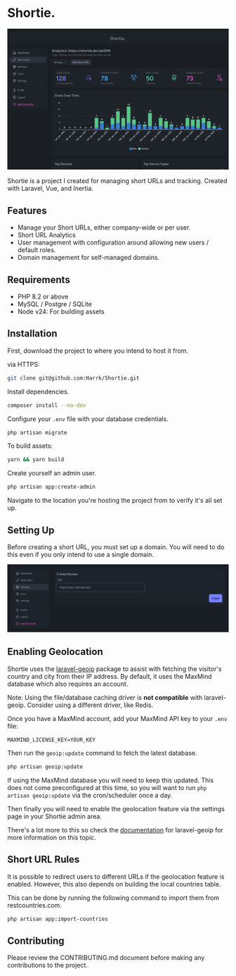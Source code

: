 # Shortie.
![img.webp](img.webp)

Shortie is a project I created for managing short URLs and tracking.
Created with Laravel, Vue, and Inertia.

## Features
* Manage your Short URLs, either company-wide or per user.
* Short URL Analytics
* User management with configuration around allowing new users / default roles.
* Domain management for self-managed domains.

## Requirements
* PHP 8.2 or above
* MySQL / Postgre / SQLite
* Node v24: For building assets

## Installation
First, download the project to where you intend to host it from.

via HTTPS:
```bash
git clone git@github.com:Harrk/Shortie.git
```

Install dependencies.
```bash
composer install --no-dev
```

Configure your `.env` file with your database credentials.
```bash
php artisan migrate
```

To build assets:
```bash
yarn && yarn build
```

Create yourself an admin user.
```bash
php artisan app:create-admin
```

Navigate to the location you're hosting the project from to verify it's all set up.

## Setting Up
Before creating a short URL, you must set up a domain. You will need to do
this even if you only intend to use a single domain.

![img-setup.png](img-setup.png)

## Enabling Geolocation
Shortie uses the [laravel-geoip](https://github.com/Torann/laravel-geoip) package to assist with fetching the visitor's 
country and city from their IP address. By default, it uses the MaxMind database which also requires an account.

Note: Using the file/database caching driver is **not compatible** with laravel-geoip. 
Consider using a different driver, like Redis.

Once you have a MaxMind account, add your MaxMind API key to your `.env` file:
```
MAXMIND_LICENSE_KEY=YOUR_KEY
```

Then run the `geoip:update` command to fetch the latest database.
```bash
php artisan geoip:update
```

If using the MaxMind database you will need to keep this updated. This does not come preconfigured at this time, 
so you will want to run `php artisan geoip:update` via the cron/scheduler once a day.

Then finally you will need to enable the geolocation feature via the settings page in your Shortie admin area. 

There's a lot more to this so check the [documentation](https://lyften.com/projects/laravel-geoip/doc/)
for laravel-geoip for more information on this topic.

## Short URL Rules
It is possible to redirect users to different URLs if the geolocation feature is enabled. However, this also depends on
building the local countries table.

This can be done by running the following command to import them from restcountries.com.
```bash
php artisan app:import-countries
```

## Contributing
Please review the CONTRIBUTING.md document before making any contributions to the project.
